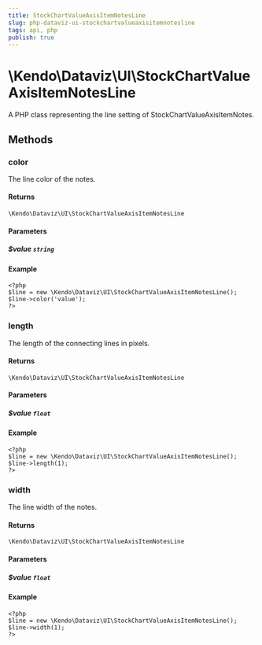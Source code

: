 ```yaml
---
title: StockChartValueAxisItemNotesLine
slug: php-dataviz-ui-stockchartvalueaxisitemnotesline
tags: api, php
publish: true
---
```


# \Kendo\Dataviz\UI\StockChartValueAxisItemNotesLine

A PHP class representing the line setting of StockChartValueAxisItemNotes.


## Methods

### color
The line color of the notes.

#### Returns
`\Kendo\Dataviz\UI\StockChartValueAxisItemNotesLine`

#### Parameters

##### $value `string`



#### Example 
    <?php
    $line = new \Kendo\Dataviz\UI\StockChartValueAxisItemNotesLine();
    $line->color('value');
    ?>

### length
The length of the connecting lines in pixels.

#### Returns
`\Kendo\Dataviz\UI\StockChartValueAxisItemNotesLine`

#### Parameters

##### $value `float`



#### Example 
    <?php
    $line = new \Kendo\Dataviz\UI\StockChartValueAxisItemNotesLine();
    $line->length(1);
    ?>

### width
The line width of the notes.

#### Returns
`\Kendo\Dataviz\UI\StockChartValueAxisItemNotesLine`

#### Parameters

##### $value `float`



#### Example 
    <?php
    $line = new \Kendo\Dataviz\UI\StockChartValueAxisItemNotesLine();
    $line->width(1);
    ?>

